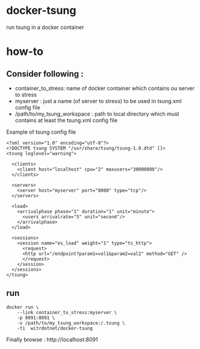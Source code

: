 # docker-tsung
run tsung in a docker container

# how-to

## Consider following :

* container_to_stress: name of docker container which contains ou server to stress
* myserver : just a name (of server to stress) to be used in tsung.xml config file
* /path/to/my_tsung_workspace : path to local directory which must contains at least the tsung.xml config file

Example of tsung config file
```
<?xml version="1.0" encoding="utf-8"?>
<!DOCTYPE tsung SYSTEM "/usr/share/tsung/tsung-1.0.dtd" []>
<tsung loglevel="warning">

  <clients>
    <client host="localhost" cpu="2" maxusers="30000000"/>
  </clients>

  <servers>
    <server host="myserver" port="8080" type="tcp"/>
  </servers>

  <load>
    <arrivalphase phase="1" duration="1" unit="minute">
      <users arrivalrate="5" unit="second"/>
    </arrivalphase>
  </load>

  <sessions>
    <session name="es_load" weight="1" type="ts_http">
      <request>
      <http url="/endpoint?param1=val1&param2=val2" method="GET" />
      </request>
    </session>
  </sessions>
</tsung>
```

## run
```
docker run \
    --link container_to_stress:myserver \
    -p 8091:8091 \
    -v /path/to/my_tsung_workspace:/.tsung \
    -ti  witrdotnet/docker-tsung
```

Finally browse : http://localhost:8091
